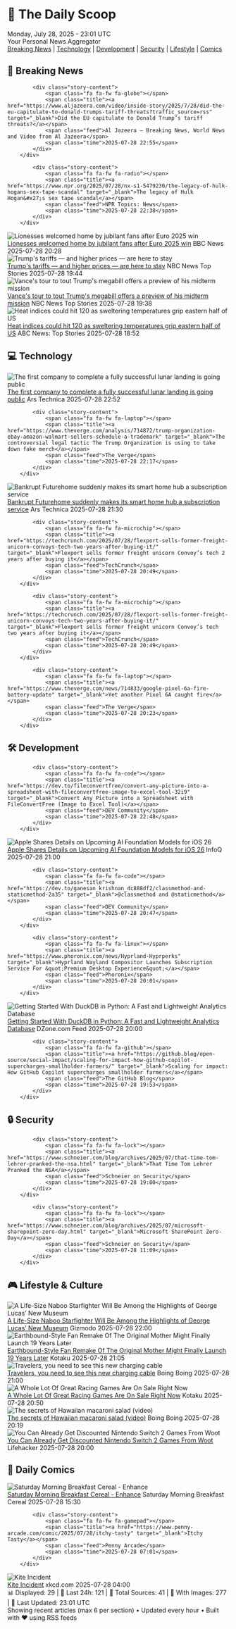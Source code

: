 <!-- Processing 54 RSS feeds at 2025-07-28 23:01:41 UTC -->
<!-- Processing: Saturday Morning Breakfast Cereal -->
<!-- Processing: Penny Arcade -->
<!-- Processing: Dilbert -->
<!-- Processing: Girl Genius -->
<!-- Processing: Dinosaur Comics -->
<!-- Processing: BBC World News -->
<!-- Processing: Al Jazeera Breaking News -->
<!-- Processing: NPR News -->
<!-- Processing: Reuters Top News -->
<!-- Processing: Reuters World News -->
<!-- Processing: Associated Press Breaking -->
<!-- Processing: NBC News Breaking -->
<!-- Processing: The Verge -->
<!-- Processing: Ars Technica -->
<!-- Processing: O'Reilly Radar -->
<!-- Processing: Slashdot -->
<!-- Processing: Lobsters Python -->
<!-- Processing: Dev.to -->
<!-- Processing: It's FOSS -->
<!-- Processing: DistroWatch -->
<!-- Processing: Linux.com -->
<!-- Processing: Red Hat Blog -->
<!-- Processing: Ubuntu Blog -->
<!-- Processing: InfoQ -->
<!-- Processing: DZone -->
<!-- Processing: The Pragmatic Engineer -->
<!-- Processing: Lifehacker -->
<!-- Processing: Gizmodo -->
<!-- Generated 9 new posts out of 28 feeds processed -->
<div class="newspaper-header">
    <h1 class="newspaper-title">📰 The Daily Scoop</h1>
    <div class="newspaper-date">Monday, July 28, 2025 - 23:01 UTC</div>
    <div class="newspaper-subtitle">Your Personal News Aggregator</div>
</div>

<div class="newspaper-nav">
    <a href="#breaking">Breaking News</a> |
    <a href="#tech">Technology</a> |
    <a href="#dev">Development</a> |
    <a href="#security">Security</a> |
    <a href="#lifestyle">Lifestyle</a> |
    <a href="#webcomics">Comics</a>
</div>

<div class="news-section breaking-news" id="breaking">
<h2 class="section-header">🚨 Breaking News</h2>
<div class="stories-container">
<div class="story">
            
            <div class="story-content">
                <span class="fa fa-fw fa-globe"></span>
                <span class="title"><a href="https://www.aljazeera.com/video/inside-story/2025/7/28/did-the-eu-capitulate-to-donald-trumps-tariff-threats?traffic_source=rss" target="_blank">Did the EU capitulate to Donald Trump’s tariff threats?</a></span>
                <span class="feed">Al Jazeera – Breaking News, World News and Video from Al Jazeera</span>
                <span class="time">2025-07-28 22:55</span>
            </div>
        </div>
<div class="story">
            
            <div class="story-content">
                <span class="fa fa-fw fa-radio"></span>
                <span class="title"><a href="https://www.npr.org/2025/07/28/nx-s1-5479230/the-legacy-of-hulk-hogans-sex-tape-scandal" target="_blank">The legacy of Hulk Hogan&#x27;s sex tape scandal</a></span>
                <span class="feed">NPR Topics: News</span>
                <span class="time">2025-07-28 22:38</span>
            </div>
        </div>
<div class="story">
            <img src="https://ichef.bbci.co.uk/ace/standard/240/cpsprodpb/1fc1/live/f02d4e40-6be1-11f0-89ea-4d6f9851f623.jpg" alt="Lionesses welcomed home by jubilant fans after Euro 2025 win" class="story-image" loading="lazy" onerror="this.style.display='none'">
            <div class="story-content">
                <span class="fa fa-fw fa-flag"></span>
                <span class="title"><a href="https://www.bbc.com/news/articles/c4gz5pzddgyo?at_medium=RSS&at_campaign=rss" target="_blank">Lionesses welcomed home by jubilant fans after Euro 2025 win</a></span>
                <span class="feed">BBC News</span>
                <span class="time">2025-07-28 20:28</span>
            </div>
        </div>
<div class="story">
            <img src="https://media-cldnry.s-nbcnews.com/image/upload/t_fit_1500w/rockcms/2025-07/250710-port-tariffs-se-111p-7d816e.jpg" alt="Trump&#x27;s tariffs — and higher prices — are here to stay" class="story-image" loading="lazy" onerror="this.style.display='none'">
            <div class="story-content">
                <span class="fa fa-fw fa-broadcast-tower"></span>
                <span class="title"><a href="https://www.nbcnews.com/business/economy/trump-tariffs-are-here-to-stay-why-what-to-know-rcna221571" target="_blank">Trump&#x27;s tariffs — and higher prices — are here to stay</a></span>
                <span class="feed">NBC News Top Stories</span>
                <span class="time">2025-07-28 19:44</span>
            </div>
        </div>
<div class="story">
            <img src="https://media-cldnry.s-nbcnews.com/image/upload/t_fit_1500w/rockcms/2025-07/250728-jd-vance-ohio-se-218p-6eb908.jpg" alt="Vance&#x27;s tour to tout Trump&#x27;s megabill offers a preview of his midterm mission" class="story-image" loading="lazy" onerror="this.style.display='none'">
            <div class="story-content">
                <span class="fa fa-fw fa-broadcast-tower"></span>
                <span class="title"><a href="https://www.nbcnews.com/politics/jd-vance/vance-trump-megabill-offers-preview-midterm-mission-rcna221536" target="_blank">Vance&#x27;s tour to tout Trump&#x27;s megabill offers a preview of his midterm mission</a></span>
                <span class="feed">NBC News Top Stories</span>
                <span class="time">2025-07-28 19:38</span>
            </div>
        </div>
<div class="story">
            <img src="https://s.abcnews.com/images/US/hot-weather-DC-gty-bh-250727_1753620195561_hpMain_4x3t_384.jpg" alt="Heat indices could hit 120 as sweltering temperatures grip eastern half of US" class="story-image" loading="lazy" onerror="this.style.display='none'">
            <div class="story-content">
                <span class="fa fa-fw fa-tv"></span>
                <span class="title"><a href="https://abcnews.go.com/US/130-million-people-brace-sweltering-conditions-us/story?id=124112918" target="_blank">Heat indices could hit 120 as sweltering temperatures grip eastern half of US</a></span>
                <span class="feed">ABC News: Top Stories</span>
                <span class="time">2025-07-28 18:52</span>
            </div>
        </div>
</div>
</div>
<div class="news-section tech-news" id="tech">
<h2 class="section-header">💻 Technology</h2>
<div class="stories-container">
<div class="story">
            <img src="https://cdn.arstechnica.net/wp-content/uploads/2025/07/flylogo-500x500.jpg" alt="The first company to complete a fully successful lunar landing is going public" class="story-image" loading="lazy" onerror="this.style.display='none'">
            <div class="story-content">
                <span class="fa fa-fw fa-cog"></span>
                <span class="title"><a href="https://arstechnica.com/space/2025/07/the-first-company-to-complete-a-fully-successful-lunar-landing-is-going-public/" target="_blank">The first company to complete a fully successful lunar landing is going public</a></span>
                <span class="feed">Ars Technica</span>
                <span class="time">2025-07-28 22:52</span>
            </div>
        </div>
<div class="story">
            
            <div class="story-content">
                <span class="fa fa-fw fa-laptop"></span>
                <span class="title"><a href="https://www.theverge.com/analysis/714872/trump-organization-ebay-amazon-walmart-sellers-schedule-a-trademark" target="_blank">The controversial legal tactic The Trump Organization is using to take down fake merch</a></span>
                <span class="feed">The Verge</span>
                <span class="time">2025-07-28 22:17</span>
            </div>
        </div>
<div class="story">
            <img src="https://cdn.arstechnica.net/wp-content/uploads/2025/07/SmarthubII-mainproductphoto-500x500-1753734525.jpg" alt="Bankrupt Futurehome suddenly makes its smart home hub a subscription service" class="story-image" loading="lazy" onerror="this.style.display='none'">
            <div class="story-content">
                <span class="fa fa-fw fa-cog"></span>
                <span class="title"><a href="https://arstechnica.com/gadgets/2025/07/bankrupt-futurehome-suddenly-makes-its-smart-home-hub-a-subscription-service/" target="_blank">Bankrupt Futurehome suddenly makes its smart home hub a subscription service</a></span>
                <span class="feed">Ars Technica</span>
                <span class="time">2025-07-28 21:30</span>
            </div>
        </div>
<div class="story">
            
            <div class="story-content">
                <span class="fa fa-fw fa-microchip"></span>
                <span class="title"><a href="https://techcrunch.com/2025/07/28/flexport-sells-former-freight-unicorn-convoys-tech-two-years-after-buying-it/" target="_blank">Flexport sells former freight unicorn Convoy’s tech 2 years after buying it</a></span>
                <span class="feed">TechCrunch</span>
                <span class="time">2025-07-28 20:49</span>
            </div>
        </div>
<div class="story">
            
            <div class="story-content">
                <span class="fa fa-fw fa-microchip"></span>
                <span class="title"><a href="https://techcrunch.com/2025/07/28/flexport-sells-former-freight-unicorn-convoys-tech-two-years-after-buying-it/" target="_blank">Flexport sells former freight unicorn Convoy’s tech two years after buying it</a></span>
                <span class="feed">TechCrunch</span>
                <span class="time">2025-07-28 20:49</span>
            </div>
        </div>
<div class="story">
            
            <div class="story-content">
                <span class="fa fa-fw fa-laptop"></span>
                <span class="title"><a href="https://www.theverge.com/news/714833/google-pixel-6a-fire-battery-update" target="_blank">Yet another Pixel 6A caught fire</a></span>
                <span class="feed">The Verge</span>
                <span class="time">2025-07-28 20:23</span>
            </div>
        </div>
</div>
</div>
<div class="news-section dev-news" id="dev">
<h2 class="section-header">🛠️ Development</h2>
<div class="stories-container">
<div class="story">
            
            <div class="story-content">
                <span class="fa fa-fw fa-code"></span>
                <span class="title"><a href="https://dev.to/fileconvertfree/convert-any-picture-into-a-spreadsheet-with-fileconvertfree-image-to-excel-tool-32i9" target="_blank">Convert Any Picture into a Spreadsheet with FileConvertFree (Image to Excel Tool)</a></span>
                <span class="feed">DEV Community</span>
                <span class="time">2025-07-28 22:48</span>
            </div>
        </div>
<div class="story">
            <img src="https://res.infoq.com/news/2025/07/apple-foundation-models-ios26/en/headerimage/apple-foundation-models-ios26-1753730877716.jpeg" alt="Apple Shares Details on Upcoming AI Foundation Models for iOS 26" class="story-image" loading="lazy" onerror="this.style.display='none'">
            <div class="story-content">
                <span class="fa fa-fw fa-info-circle"></span>
                <span class="title"><a href="https://www.infoq.com/news/2025/07/apple-foundation-models-ios26/?utm_campaign=infoq_content&utm_source=infoq&utm_medium=feed&utm_term=global" target="_blank">Apple Shares Details on Upcoming AI Foundation Models for iOS 26</a></span>
                <span class="feed">InfoQ</span>
                <span class="time">2025-07-28 21:00</span>
            </div>
        </div>
<div class="story">
            
            <div class="story-content">
                <span class="fa fa-fw fa-code"></span>
                <span class="title"><a href="https://dev.to/ganesan_krishnan_dc888df2/classmethod-and-staticmethod-2a35" target="_blank">@classmethod and @staticmethod</a></span>
                <span class="feed">DEV Community</span>
                <span class="time">2025-07-28 20:47</span>
            </div>
        </div>
<div class="story">
            
            <div class="story-content">
                <span class="fa fa-fw fa-linux"></span>
                <span class="title"><a href="https://www.phoronix.com/news/Hyprland-Hyprperks" target="_blank">Hyprland Wayland Compositor Launches Subscription Service For &quot;Premium Desktop Experience&quot;</a></span>
                <span class="feed">Phoronix</span>
                <span class="time">2025-07-28 20:01</span>
            </div>
        </div>
<div class="story">
            <img src="https://dz2cdn1.dzone.com/thumbnail?fid=18539653&w=600" alt="Getting Started With DuckDB in Python: A Fast and Lightweight Analytics Database" class="story-image" loading="lazy" onerror="this.style.display='none'">
            <div class="story-content">
                <span class="fa fa-fw fa-newspaper"></span>
                <span class="title"><a href="https://dzone.com/articles/duckdb-python-sql-guide" target="_blank">Getting Started With DuckDB in Python: A Fast and Lightweight Analytics Database</a></span>
                <span class="feed">DZone.com Feed</span>
                <span class="time">2025-07-28 20:00</span>
            </div>
        </div>
<div class="story">
            
            <div class="story-content">
                <span class="fa fa-fw fa-github"></span>
                <span class="title"><a href="https://github.blog/open-source/social-impact/scaling-for-impact-how-github-copilot-supercharges-smallholder-farmers/" target="_blank">Scaling for impact: How GitHub Copilot supercharges smallholder farmers</a></span>
                <span class="feed">The GitHub Blog</span>
                <span class="time">2025-07-28 19:53</span>
            </div>
        </div>
</div>
</div>
<div class="news-section security-news" id="security">
<h2 class="section-header">🔒 Security</h2>
<div class="stories-container">
<div class="story">
            
            <div class="story-content">
                <span class="fa fa-fw fa-lock"></span>
                <span class="title"><a href="https://www.schneier.com/blog/archives/2025/07/that-time-tom-lehrer-pranked-the-nsa.html" target="_blank">That Time Tom Lehrer Pranked the NSA</a></span>
                <span class="feed">Schneier on Security</span>
                <span class="time">2025-07-28 19:00</span>
            </div>
        </div>
<div class="story">
            
            <div class="story-content">
                <span class="fa fa-fw fa-lock"></span>
                <span class="title"><a href="https://www.schneier.com/blog/archives/2025/07/microsoft-sharepoint-zero-day.html" target="_blank">Microsoft SharePoint Zero-Day</a></span>
                <span class="feed">Schneier on Security</span>
                <span class="time">2025-07-28 11:09</span>
            </div>
        </div>
</div>
</div>
<div class="news-section lifestyle-news" id="lifestyle">
<h2 class="section-header">🎮 Lifestyle & Culture</h2>
<div class="stories-container">
<div class="story">
            <img src="https://gizmodo.com/app/uploads/2025/07/George-Lucas-SDCC.jpg" alt="A Life-Size Naboo Starfighter Will Be Among the Highlights of George Lucas’ New Museum" class="story-image" loading="lazy" onerror="this.style.display='none'">
            <div class="story-content">
                <span class="fa fa-fw fa-computer"></span>
                <span class="title"><a href="https://gizmodo.com/a-life-size-naboo-starfighter-will-be-among-the-highlights-of-george-lucas-new-museum-2000635731" target="_blank">A Life-Size Naboo Starfighter Will Be Among the Highlights of George Lucas’ New Museum</a></span>
                <span class="feed">Gizmodo</span>
                <span class="time">2025-07-28 22:00</span>
            </div>
        </div>
<div class="story">
            <img src="https://i.kinja-img.com/image/upload/c_fit,q_80,w_636/4d535af97d89abf14762c359412268ab.png" alt="Earthbound-Style Fan Remake Of The Original Mother Might Finally Launch 19 Years Later" class="story-image" loading="lazy" onerror="this.style.display='none'">
            <div class="story-content">
                <span class="fa fa-fw fa-gamepad"></span>
                <span class="title"><a href="https://kotaku.com/earthbound-beginnings-remake-romhack-nintendo-trailer-1851787185" target="_blank">Earthbound-Style Fan Remake Of The Original Mother Might Finally Launch 19 Years Later</a></span>
                <span class="feed">Kotaku</span>
                <span class="time">2025-07-28 21:05</span>
            </div>
        </div>
<div class="story">
            <img src="https://i0.wp.com/boingboing.net/wp-content/uploads/2025/07/Statik%C2%AE-MagStack%E2%84%A2-Duo-Apple-Watch-Charger.png?fit=2250%2C1500&amp;quality=55&amp;ssl=1" alt="Travelers, you need to see this new charging cable" class="story-image" loading="lazy" onerror="this.style.display='none'">
            <div class="story-content">
                <span class="fa fa-fw fa-arrow-right"></span>
                <span class="title"><a href="https://boingboing.net/2025/07/28/travelers-you-need-to-see-this-new-charging-cable.html" target="_blank">Travelers, you need to see this new charging cable</a></span>
                <span class="feed">Boing Boing</span>
                <span class="time">2025-07-28 21:00</span>
            </div>
        </div>
<div class="story">
            <img src="https://i.kinja-img.com/image/upload/c_fit,q_80,w_636/9aee62c61bdfabc26182610407ee4eb8.jpg" alt="A Whole Lot Of Great Racing Games Are On Sale Right Now" class="story-image" loading="lazy" onerror="this.style.display='none'">
            <div class="story-content">
                <span class="fa fa-fw fa-gamepad"></span>
                <span class="title"><a href="https://kotaku.com/racing-fest-steam-sale-best-deals-nfs-unbound-the-crew-1851787177" target="_blank">A Whole Lot Of Great Racing Games Are On Sale Right Now</a></span>
                <span class="feed">Kotaku</span>
                <span class="time">2025-07-28 20:50</span>
            </div>
        </div>
<div class="story">
            <img src="https://i0.wp.com/boingboing.net/wp-content/uploads/2025/07/hmsyt.jpg?fit=480%2C360&amp;quality=60&amp;ssl=1" alt="The secrets of Hawaiian macaroni salad (video)" class="story-image" loading="lazy" onerror="this.style.display='none'">
            <div class="story-content">
                <span class="fa fa-fw fa-arrow-right"></span>
                <span class="title"><a href="https://boingboing.net/2025/07/28/the-secrets-of-hawaiian-macaroni-salad-video.html" target="_blank">The secrets of Hawaiian macaroni salad (video)</a></span>
                <span class="feed">Boing Boing</span>
                <span class="time">2025-07-28 20:19</span>
            </div>
        </div>
<div class="story">
            <img src="https://lifehacker.com/imagery/articles/01K1961QFF75DWZZJA9XMY9699/hero-image.png" alt="You Can Already Get Discounted Nintendo Switch 2 Games From Woot" class="story-image" loading="lazy" onerror="this.style.display='none'">
            <div class="story-content">
                <span class="fa fa-fw fa-life-ring"></span>
                <span class="title"><a href="https://lifehacker.com/entertainment/nintendo-switch-2-games-deal?utm_medium=RSS" target="_blank">You Can Already Get Discounted Nintendo Switch 2 Games From Woot</a></span>
                <span class="feed">Lifehacker</span>
                <span class="time">2025-07-28 20:00</span>
            </div>
        </div>
</div>
</div>
<div class="news-section webcomics-section" id="webcomics">
<h2 class="section-header">🎨 Daily Comics</h2>
<div class="stories-container">
<div class="story">
            <img src="https://www.smbc-comics.com/comics/1753679085-20250728.png" alt="Saturday Morning Breakfast Cereal - Enhance" class="story-image" loading="lazy" onerror="this.style.display='none'">
            <div class="story-content">
                <span class="fa fa-fw fa-smile"></span>
                <span class="title"><a href="https://www.smbc-comics.com/comic/enhance-2" target="_blank">Saturday Morning Breakfast Cereal - Enhance</a></span>
                <span class="feed">Saturday Morning Breakfast Cereal</span>
                <span class="time">2025-07-28 15:30</span>
            </div>
        </div>
<div class="story">
            
            <div class="story-content">
                <span class="fa fa-fw fa-gamepad"></span>
                <span class="title"><a href="https://www.penny-arcade.com/comic/2025/07/28/itchy-tasty" target="_blank">Itchy Tasty</a></span>
                <span class="feed">Penny Arcade</span>
                <span class="time">2025-07-28 07:01</span>
            </div>
        </div>
<div class="story">
            <img src="https://imgs.xkcd.com/comics/kite_incident.png" alt="Kite Incident" class="story-image" loading="lazy" onerror="this.style.display='none'">
            <div class="story-content">
                <span class="fa fa-fw fa-laugh"></span>
                <span class="title"><a href="https://xkcd.com/3121/" target="_blank">Kite Incident</a></span>
                <span class="feed">xkcd.com</span>
                <span class="time">2025-07-28 04:00</span>
            </div>
        </div>
</div>
</div>

<div class="newspaper-footer">
    <div class="stats">
        📊 Displayed: 29 | 📅 Last 24h: 121 | 📡 Total Sources: 41 | 📸 With Images: 277 |
        🔄 Last Updated: 23:01 UTC
    </div>
    <div class="footer-note">
        Showing recent articles (max 6 per section) • Updated every hour • Built with ❤️ using RSS feeds
    </div>
</div>
